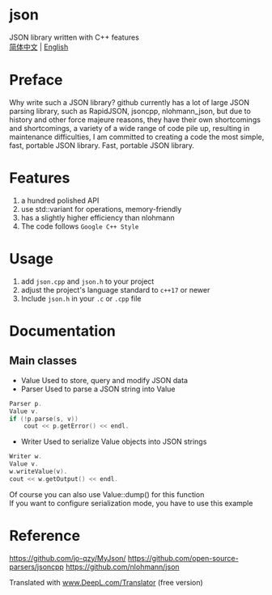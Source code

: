 ﻿# json
JSON library written with C++ features  
[简体中文](README.md) | [English](README_EN.md)

# Preface
Why write such a JSON library? github currently has a lot of large JSON parsing library, such as RapidJSON, jsoncpp, nlohmann_json, but due to history and other force majeure reasons, they have their own shortcomings and shortcomings, a variety of a wide range of code pile up, resulting in maintenance difficulties, I am committed to creating a code the most simple, fast, portable JSON library. Fast, portable JSON library.

# Features
1. a hundred polished API
2. use std::variant for operations, memory-friendly
3. has a slightly higher efficiency than nlohmann
4. The code follows `Google C++ Style`

# Usage
1. add `json.cpp` and `json.h` to your project
2. adjust the project's language standard to `c++17` or newer
3. Include `json.h` in your `.c` or `.cpp` file

# Documentation
## Main classes
* Value
Used to store, query and modify JSON data
* Parser
Used to parse a JSON string into Value
```cpp
Parser p.
Value v.
if (!p.parse(s, v))
	cout << p.getError() << endl.
```
* Writer
Used to serialize Value objects into JSON strings
```cpp
Writer w.
Value v.
w.writeValue(v).
cout << w.getOutput() << endl.
```
Of course you can also use Value::dump() for this function  
If you want to configure serialization mode, you have to use this example

# Reference
https://github.com/jo-qzy/MyJson/
https://github.com/open-source-parsers/jsoncpp
https://github.com/nlohmann/json


Translated with www.DeepL.com/Translator (free version)